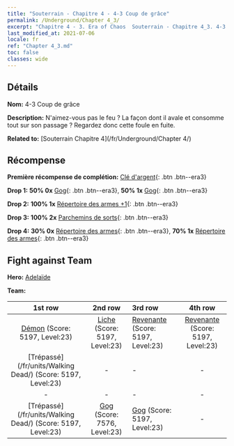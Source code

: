 ```yaml
---
title: "Souterrain - Chapitre 4 - 4-3 Coup de grâce"
permalink: /Underground/Chapter 4_3/
excerpt: "Chapitre 4 - 3. Era of Chaos  Souterrain - Chapitre 4_3. 4-3 Coup de grâce"
last_modified_at: 2021-07-06
locale: fr
ref: "Chapter 4_3.md"
toc: false
classes: wide
---
```


## Détails

 **Nom:** 4-3 Coup de grâce

 **Description:** N'aimez-vous pas le feu ? La façon dont il avale et consomme tout sur son passage ? Regardez donc cette foule en fuite.

 **Related to:** [Souterrain Chapitre 4](/fr/Underground/Chapter 4/)

## Récompense

 **Première récompense de complétion:** [Clé d'argent](/ItemsFR/con_693/){: .btn .btn--era3}

 **Drop 1:** **50% 0x** [Gog](/ItemsFR/unt_227/){: .btn .btn--era3}, **50% 1x** [Gog](/ItemsFR/unt_227/){: .btn .btn--era3}

 **Drop 2:** **100% 1x** [Répertoire des armes +1](/ItemsFR/mat_25/){: .btn .btn--era3}

 **Drop 3:** **100% 2x** [Parchemins de sorts](/ItemsFR/con_694/){: .btn .btn--era3}

 **Drop 4:** **30% 0x** [Répertoire des armes](/ItemsFR/mat_18/){: .btn .btn--era3}, **70% 1x** [Répertoire des armes](/ItemsFR/mat_18/){: .btn .btn--era3}


## Fight against Team
 **Hero:** [Adelaïde](/fr/heroes/Adelaide/)

 **Team:**


  | 1st row | 2nd row | 3rd row | 4th row |
  |:----:|:----:|:----|:----:|
  | [Démon](/fr/units/Demon/) (Score: 5197, Level:23)  | [Liche](/fr/units/Lich/) (Score: 5197, Level:23)  | [Revenante](/fr/units/Wight/) (Score: 5197, Level:23)  | [Revenante](/fr/units/Wight/) (Score: 5197, Level:23)  |
  | [Trépassé](/fr/units/Walking Dead/) (Score: 5197, Level:23)  | - | - | - |
  | - | - | - | - |
  | [Trépassé](/fr/units/Walking Dead/) (Score: 5197, Level:23)  | [Gog](/fr/units/Gog/) (Score: 7576, Level:23)  | [Gog](/fr/units/Gog/) (Score: 5197, Level:23)  | - |


